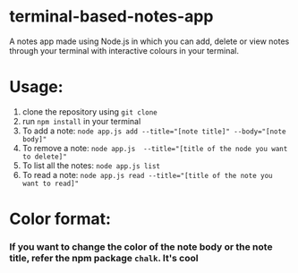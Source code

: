 # terminal-based-notes-app
A notes app made using Node.js in which you can add, delete or view notes through your terminal with interactive colours in  your terminal.

# Usage:

1. clone the repository using `git clone`
2. run `npm install` in your terminal
3. To add a note: `node app.js add --title="[note title]" --body="[note body]"`
4. To remove a note: `node app.js  --title="[title of the node you want to delete]"`
5. To list all the notes: `node app.js list`
6. To read a note: `node app.js read --title="[title of the note you want to read]"`

# Color format:
### If you want to change the color of the note body or the note title, refer the npm package `chalk`. It's cool
